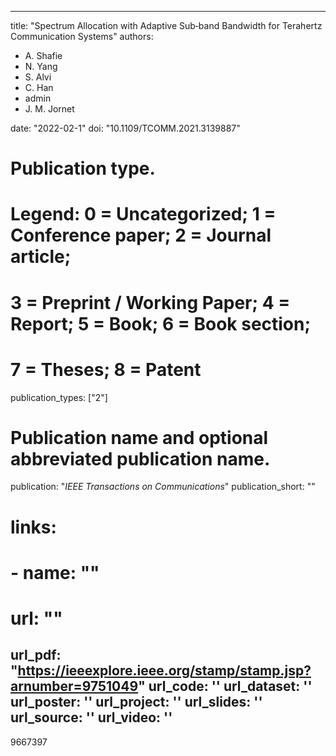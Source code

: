 
---
title: "Spectrum Allocation with Adaptive Sub‐band Bandwidth for Terahertz Communication Systems"
authors:
- A. Shafie
- N. Yang
- S. Alvi
- C. Han
- admin
- J. M. Jornet

date: "2022-02-1"
doi: "10.1109/TCOMM.2021.3139887"

# Publication type.
# Legend: 0 = Uncategorized; 1 = Conference paper; 2 = Journal article;
# 3 = Preprint / Working Paper; 4 = Report; 5 = Book; 6 = Book section;
# 7 = Theses; 8 = Patent
publication_types: ["2"]

# Publication name and optional abbreviated publication name.
publication: "*IEEE Transactions on Communications*"
publication_short: ""

# links:
# - name: ""
#   url: ""
url_pdf: "https://ieeexplore.ieee.org/stamp/stamp.jsp?arnumber=9751049"
url_code: ''
url_dataset: ''
url_poster: ''
url_project: ''
url_slides: ''
url_source: ''
url_video: ''
---

9667397

